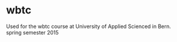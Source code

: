 # wbtc
Used for the wbtc course at University of Applied Scienced in Bern.
<br>spring semester 2015
